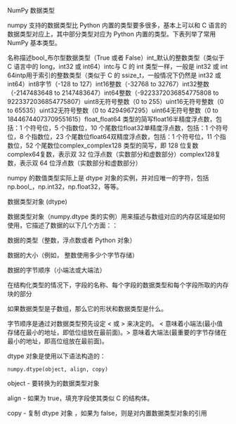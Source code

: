 
NumPy 数据类型

numpy 支持的数据类型比 Python 内置的类型要多很多，基本上可以和 C 语言的数据类型对应上，其中部分类型对应为 Python 内置的类型。下表列举了常用 NumPy 基本类型。

名称描述bool_布尔型数据类型（True 或者 False）int_默认的整数类型（类似于 C 语言中的 long，int32 或 int64）intc与 C 的 int 类型一样，一般是 int32 或 int 64intp用于索引的整数类型（类似于 C 的 ssize_t，一般情况下仍然是 int32 或 int64）int8字节（-128 to 127）int16整数（-32768 to 32767）int32整数（-2147483648 to 2147483647）int64整数（-9223372036854775808 to 9223372036854775807）uint8无符号整数（0 to 255）uint16无符号整数（0 to 65535）uint32无符号整数（0 to 4294967295）uint64无符号整数（0 to 18446744073709551615）float_float64 类型的简写float16半精度浮点数，包括：1 个符号位，5 个指数位，10 个尾数位float32单精度浮点数，包括：1 个符号位，8 个指数位，23 个尾数位float64双精度浮点数，包括：1 个符号位，11 个指数位，52 个尾数位complex_complex128 类型的简写，即 128 位复数complex64复数，表示双 32 位浮点数（实数部分和虚数部分）complex128复数，表示双 64 位浮点数（实数部分和虚数部分）

numpy 的数值类型实际上是 dtype 对象的实例，并对应唯一的字符，包括 np.bool_，np.int32，np.float32，等等。

数据类型对象 (dtype)

数据类型对象（numpy.dtype 类的实例）用来描述与数组对应的内存区域是如何使用，它描述了数据的以下几个方面：：

数据的类型（整数，浮点数或者 Python 对象）

数据的大小（例如， 整数使用多少个字节存储）

数据的字节顺序（小端法或大端法）

在结构化类型的情况下，字段的名称、每个字段的数据类型和每个字段所取的内存块的部分

如果数据类型是子数组，那么它的形状和数据类型是什么。

字节顺序是通过对数据类型预先设定 < 或 > 来决定的。 < 意味着小端法(最小值存储在最小的地址，即低位组放在最前面)。> 意味着大端法(最重要的字节存储在最小的地址，即高位组放在最前面)。

dtype 对象是使用以下语法构造的：

`numpy.dtype(object, align, copy)`

object - 要转换为的数据类型对象

align - 如果为 true，填充字段使其类似 C 的结构体。

copy - 复制 dtype 对象 ，如果为 false，则是对内置数据类型对象的引用


<!--stackedit_data:
eyJoaXN0b3J5IjpbODQ0MDE1MDg1XX0=
-->